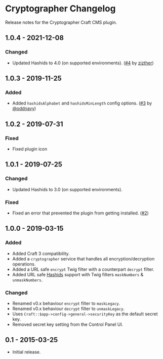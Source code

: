 # Cryptographer Changelog

Release notes for the Cryptographer Craft CMS plugin.


## 1.0.4 - 2021-12-08

### Changed
- Updated Hashids to 4.0 (on supported environments). ([#4](https://github.com/miranj/craft-cryptographer/issues/4) by [zizther](https://github.com/zizther))



## 1.0.3 - 2019-11-25

### Added
- Added `hashidsAlphabet` and `hashidsMinLength` config options. ([#3](https://github.com/miranj/craft-cryptographer/pull/3) by [@oddnavy](https://github.com/oddnavy))



## 1.0.2 - 2019-07-31

### Fixed
- Fixed plugin icon



## 1.0.1 - 2019-07-25

### Changed
- Updated Hashids to 3.0 (on supported environments).

### Fixed
- Fixed an error that prevented the plugin from getting installed. ([#2](https://github.com/miranj/craft-cryptographer/issues/2))



## 1.0.0 - 2019-03-15

### Added
- Added Craft 3 compatibility.
- Added a `cryptographer` service that handles all encryption/decryption operations.
- Added a URL safe `encrypt` Twig filter with a counterpart `decrypt` filter.
- Added URL safe [Hashids](https://hashids.org/) support with Twig filters `maskNumbers` & `unmaskNumbers`.

### Changed
- Renamed v0.x behaviour `encrypt` filter to `maskLegacy`.
- Renamed v0.x behaviour `decrypt` filter to `unmaskLegacy`.
- Uses `Craft::$app->config->general->securityKey` as the default secret key.
- Removed secret key setting from the Control Panel UI.



## 0.1 - 2015-03-25
- Initial release.